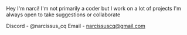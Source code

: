 Hey I'm narci!
I'm not primarily a coder but I work on a lot of projects 
I'm always open to take suggestions or collaborate

Discord - @narcissus_cq
Email - narcissuscq@gmail.com
